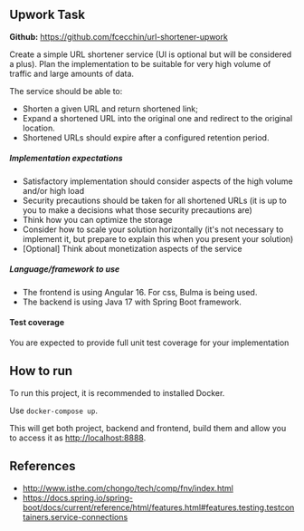 ## Upwork Task

**Github:** https://github.com/fcecchin/url-shortener-upwork

Create a simple URL shortener service (UI is optional but will be considered a plus). Plan the implementation
to be suitable for very high volume of traffic and large amounts of data.

The service should be able to:
-  Shorten a given URL and return shortened link;
- Expand a shortened URL into the original one and redirect to the original location.
- Shortened URLs should expire after a configured retention period.

##### Implementation expectations
- Satisfactory implementation should consider aspects of the high volume and/or high load
- Security precautions should be taken for all shortened URLs (it is up to you to make a decisions what
those security precautions are)
- Think how you can optimize the storage
- Consider how to scale your solution horizontally (it's not necessary to implement it, but prepare to
explain this when you present your solution)
- [Optional] Think about monetization aspects of the service

##### Language/framework to use
- The frontend is using Angular 16. For css, Bulma is being used. 
- The backend is using Java 17 with Spring Boot framework.

#### Test coverage
You are expected to provide full unit test coverage for your implementation

## How to run
To run this project, it is recommended to installed Docker.

Use `docker-compose up`. 

This will get both project, backend and frontend, 
build them and allow you to access it as [http://localhost:8888](http://localhost:8888).

## References

- http://www.isthe.com/chongo/tech/comp/fnv/index.html
- https://docs.spring.io/spring-boot/docs/current/reference/html/features.html#features.testing.testcontainers.service-connections
